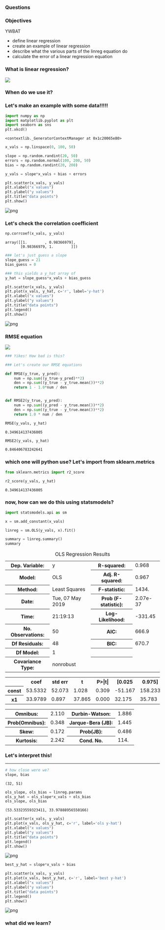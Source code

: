 
### Questions

### Objectives
YWBAT
* define linear regression
* create an example of linear regression
* describe what the various parts of the linreg equation do
* calculate the error of a linear regression equation

### What is linear regression?

![](linregimage.png)

### When do we use it?

### Let's make an example with some data!!!!!


```python
import numpy as np
import matplotlib.pyplot as plt
import seaborn as sns
plt.xkcd()
```




    <contextlib._GeneratorContextManager at 0x1c20065e80>




```python
x_vals = np.linspace(0, 100, 50)
```


```python
slope = np.random.randint(20, 50)
errors = np.random.normal(100, 200, 50)
bias = np.random.randint(20, 200)
```


```python
y_vals = slope*x_vals + bias + errors
```


```python
plt.scatter(x_vals, y_vals)
plt.xlabel("x values")
plt.ylabel("y values")
plt.title("data points")
plt.show()
```


![png](lesson-plan_files/lesson-plan_8_0.png)


### Let's check the correlation coefficient


```python
np.corrcoef(x_vals, y_vals)
```




    array([[1.        , 0.98366979],
           [0.98366979, 1.        ]])




```python
### let's just guess a slope
slope_guess = 21
bias_guess = 0
```


```python
### this yields a y_hat array of
y_hat = slope_guess*x_vals + bias_guess
```


```python
plt.scatter(x_vals, y_vals)
plt.plot(x_vals, y_hat, c='r', label='y-hat')
plt.xlabel("x values")
plt.ylabel("y values")
plt.title("data points")
plt.legend()
plt.show()
```


![png](lesson-plan_files/lesson-plan_13_0.png)


### RMSE equation
![](rmse.png)


```python
### Yikes! How bad is this?

### Let's create our RMSE equations

def RMSE(y_true, y_pred):
    num = np.sum((y_true-y_pred)**2)
    den = np.sum((y_true - y_true.mean())**2)
    return 1 - 1.0*num / den


def RMSE2(y_true, y_pred):
    num = np.sum((y_pred - y_true.mean())**2)
    den = np.sum((y_true - y_true.mean())**2)
    return 1.0 * num / den
```


```python
RMSE(y_vals, y_hat)
```




    0.349614137436005




```python
RMSE2(y_vals, y_hat)
```




    0.846406783242641



### which one will python use? Let's import from sklearn.metrics


```python
from sklearn.metrics import r2_score
```


```python
r2_score(y_vals, y_hat)
```




    0.349614137436005



### now, how can we do this using statsmodels?


```python
import statsmodels.api as sm
```


```python
x = sm.add_constant(x_vals)
```


```python
linreg = sm.OLS(y_vals, x).fit()
```


```python
summary = linreg.summary()
summary
```




<table class="simpletable">
<caption>OLS Regression Results</caption>
<tr>
  <th>Dep. Variable:</th>            <td>y</td>        <th>  R-squared:         </th> <td>   0.968</td>
</tr>
<tr>
  <th>Model:</th>                   <td>OLS</td>       <th>  Adj. R-squared:    </th> <td>   0.967</td>
</tr>
<tr>
  <th>Method:</th>             <td>Least Squares</td>  <th>  F-statistic:       </th> <td>   1434.</td>
</tr>
<tr>
  <th>Date:</th>             <td>Tue, 07 May 2019</td> <th>  Prob (F-statistic):</th> <td>2.07e-37</td>
</tr>
<tr>
  <th>Time:</th>                 <td>21:19:13</td>     <th>  Log-Likelihood:    </th> <td> -331.45</td>
</tr>
<tr>
  <th>No. Observations:</th>      <td>    50</td>      <th>  AIC:               </th> <td>   666.9</td>
</tr>
<tr>
  <th>Df Residuals:</th>          <td>    48</td>      <th>  BIC:               </th> <td>   670.7</td>
</tr>
<tr>
  <th>Df Model:</th>              <td>     1</td>      <th>                     </th>     <td> </td>   
</tr>
<tr>
  <th>Covariance Type:</th>      <td>nonrobust</td>    <th>                     </th>     <td> </td>   
</tr>
</table>
<table class="simpletable">
<tr>
    <td></td>       <th>coef</th>     <th>std err</th>      <th>t</th>      <th>P>|t|</th>  <th>[0.025</th>    <th>0.975]</th>  
</tr>
<tr>
  <th>const</th> <td>   53.5332</td> <td>   52.073</td> <td>    1.028</td> <td> 0.309</td> <td>  -51.167</td> <td>  158.233</td>
</tr>
<tr>
  <th>x1</th>    <td>   33.9789</td> <td>    0.897</td> <td>   37.865</td> <td> 0.000</td> <td>   32.175</td> <td>   35.783</td>
</tr>
</table>
<table class="simpletable">
<tr>
  <th>Omnibus:</th>       <td> 2.110</td> <th>  Durbin-Watson:     </th> <td>   1.886</td>
</tr>
<tr>
  <th>Prob(Omnibus):</th> <td> 0.348</td> <th>  Jarque-Bera (JB):  </th> <td>   1.445</td>
</tr>
<tr>
  <th>Skew:</th>          <td> 0.172</td> <th>  Prob(JB):          </th> <td>   0.486</td>
</tr>
<tr>
  <th>Kurtosis:</th>      <td> 2.242</td> <th>  Cond. No.          </th> <td>    114.</td>
</tr>
</table>



### Let's interpret this!




----


```python
# how close were we?
slope, bias
```




    (32, 51)




```python
ols_slope, ols_bias = linreg.params
ols_y_hat = ols_slope*x_vals + ols_bias
ols_slope, ols_bias
```




    (53.53323559323411, 33.97888956550166)




```python
plt.scatter(x_vals, y_vals)
plt.plot(x_vals, ols_y_hat, c='r', label='ols y-hat')
plt.xlabel("x values")
plt.ylabel("y values")
plt.title("data points")
plt.legend()
plt.show()
```


![png](lesson-plan_files/lesson-plan_29_0.png)



```python
best_y_hat = slope*x_vals + bias
```


```python
plt.scatter(x_vals, y_vals)
plt.plot(x_vals, best_y_hat, c='r', label='best y-hat')
plt.xlabel("x values")
plt.ylabel("y values")
plt.title("data points")
plt.legend()
plt.show()
```


![png](lesson-plan_files/lesson-plan_31_0.png)


### what did we learn?
